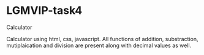 # LGMVIP-task4
Calculator

Calculator using html, css, javascript.
All functions of addition, substraction, mutiplaication and division are present along with decimal values as well.
